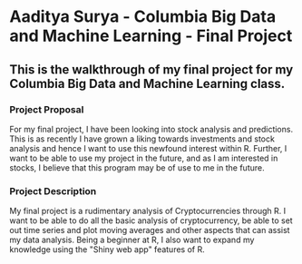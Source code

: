 <h1>Aaditya Surya - Columbia Big Data and Machine Learning - Final Project</h1>
<h2>This is the walkthrough of my final project for my Columbia Big Data and Machine Learning class.</h2>

<h3>Project Proposal</h3>
<p>For my final project, I have been looking into stock analysis and predictions. This is as recently I have grown a liking towards investments and stock analysis and hence I want to use this newfound interest within R. Further, I want to be able to use my project in the future, and as I am interested in stocks, I believe that this program may be of use to me in the future.</p>

<h3>Project Description</h3>
<p>My final project is a rudimentary analysis of Cryptocurrencies through R. I want to be able to do all the basic analysis of cryptocurrency, be able to set out time series and plot moving averages and other aspects that can assist my data analysis. Being a beginner at R, I also want to expand my knowledge using the "Shiny web app" features of R.</p>

